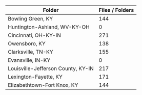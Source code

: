 | Folder                             |   Files / Folders |
|------------------------------------|-------------------|
| Bowling Green, KY                  |               144 |
| Huntington-Ashland, WV-KY-OH       |                 0 |
| Cincinnati, OH-KY-IN               |               271 |
| Owensboro, KY                      |               138 |
| Clarksville, TN-KY                 |               155 |
| Evansville, IN-KY                  |                 0 |
| Louisville-Jefferson County, KY-IN |               217 |
| Lexington-Fayette, KY              |               171 |
| Elizabethtown-Fort Knox, KY        |               144 |